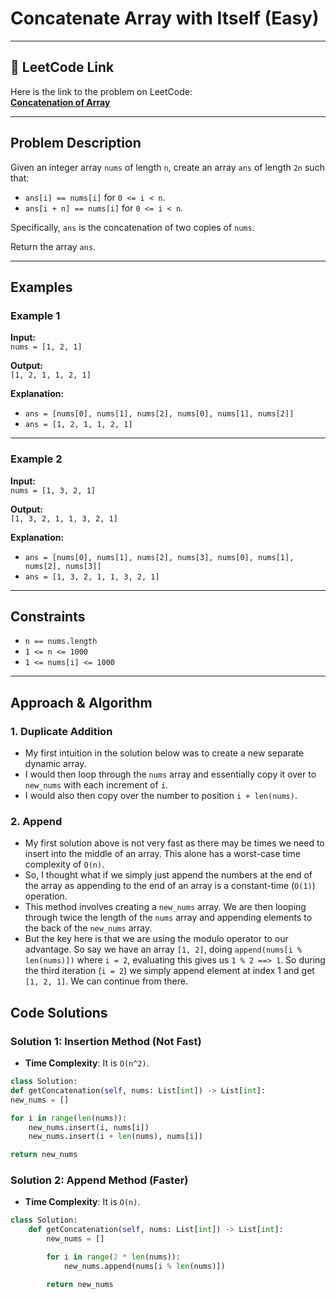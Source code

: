 # Concatenate Array with Itself (Easy)

---

## 🔗 LeetCode Link

Here is the link to the problem on LeetCode:  
[**Concatenation of Array**](https://leetcode.com/problems/concatenation-of-array/description/)

---

## Problem Description

Given an integer array `nums` of length `n`, create an array `ans` of length `2n` such that:

- `ans[i] == nums[i]` for `0 <= i < n`.
- `ans[i + n] == nums[i]` for `0 <= i < n`.

Specifically, `ans` is the concatenation of two copies of `nums`.

Return the array `ans`.

---

## Examples

### **Example 1**

**Input:**  
`nums = [1, 2, 1]`

**Output:**  
`[1, 2, 1, 1, 2, 1]`

**Explanation:**

- `ans = [nums[0], nums[1], nums[2], nums[0], nums[1], nums[2]]`
- `ans = [1, 2, 1, 1, 2, 1]`

---

### **Example 2**

**Input:**  
`nums = [1, 3, 2, 1]`

**Output:**  
`[1, 3, 2, 1, 1, 3, 2, 1]`

**Explanation:**

- `ans = [nums[0], nums[1], nums[2], nums[3], nums[0], nums[1], nums[2], nums[3]]`
- `ans = [1, 3, 2, 1, 1, 3, 2, 1]`

---

## Constraints

- `n == nums.length`
- `1 <= n <= 1000`
- `1 <= nums[i] <= 1000`

---

## Approach & Algorithm

### 1. Duplicate Addition

- My first intuition in the solution below was to create a new separate dynamic array.
- I would then loop through the `nums` array and essentially copy it over to `new_nums` with each increment of `i`.
- I would also then copy over the number to position `i + len(nums)`.

### 2. Append

- My first solution above is not very fast as there may be times we need to insert into the middle of an array. This alone has a worst-case time complexity of `O(n)`.
- So, I thought what if we simply just append the numbers at the end of the array as appending to the end of an array is a constant-time (`O(1)`) operation.
- This method involves creating a `new_nums` array. We are then looping through twice the length of the `nums` array and appending elements to the back of the `new_nums` array.
- But the key here is that we are using the modulo operator to our advantage. So say we have an array `[1, 2]`, doing `append(nums[i % len(nums)])` where `i = 2`, evaluating this gives us `1 % 2 ==> 1`. So during the third iteration (`i = 2`) we simply append element at index 1 and get `[1, 2, 1]`. We can continue from there.

## Code Solutions

### Solution 1: Insertion Method (Not Fast)

- **Time Complexity**: It is `O(n^2)`.

```python
class Solution:
def getConcatenation(self, nums: List[int]) -> List[int]:
new_nums = []

for i in range(len(nums)):
    new_nums.insert(i, nums[i])
    new_nums.insert(i + len(nums), nums[i])

return new_nums
```

### Solution 2: Append Method (Faster)

- **Time Complexity**: It is `O(n)`.

```python
class Solution:
    def getConcatenation(self, nums: List[int]) -> List[int]:
        new_nums = []

        for i in range(2 * len(nums)):
            new_nums.append(nums[i % len(nums)])

        return new_nums
```
